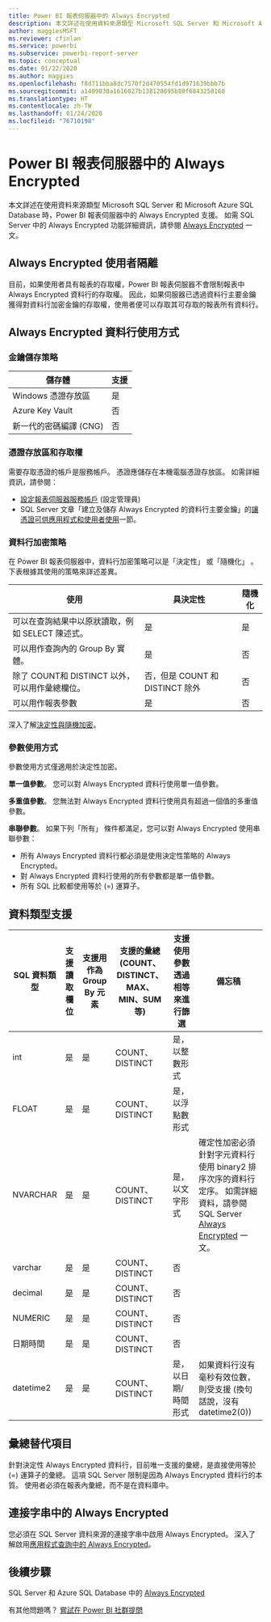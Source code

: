 ```yaml
---
title: Power BI 報表伺服器中的 Always Encrypted
description: 本文詳述在使用資料來源類型 Microsoft SQL Server 和 Microsoft Azure SQL Database 時，Power BI 報表伺服器中的 Always Encrypted 支援。
author: maggiesMSFT
ms.reviewer: cfinlan
ms.service: powerbi
ms.subservice: powerbi-report-server
ms.topic: conceptual
ms.date: 01/22/2020
ms.author: maggies
ms.openlocfilehash: f8d711bba8dc7570f2d470554fd1d971639bbb7b
ms.sourcegitcommit: a1409030a1616027b138128695b80f6843258168
ms.translationtype: HT
ms.contentlocale: zh-TW
ms.lasthandoff: 01/24/2020
ms.locfileid: "76710198"
---
```

# <a name="always-encrypted-in-power-bi-report-server"></a>Power BI 報表伺服器中的 Always Encrypted

本文詳述在使用資料來源類型 Microsoft SQL Server 和 Microsoft Azure SQL Database 時，Power BI 報表伺服器中的 Always Encrypted 支援。 如需 SQL Server 中的 Always Encrypted 功能詳細資訊，請參閱 [Always Encrypted](https://docs.microsoft.com/sql/relational-databases/security/encryption/always-encrypted-database-engine) 一文。

## <a name="always-encrypted-user-isolation"></a>Always Encrypted 使用者隔離

目前，如果使用者具有報表的存取權，Power BI 報表伺服器不會限制報表中 Always Encrypted 資料行的存取權。  因此，如果伺服器已透過資料行主要金鑰獲得對資料行加密金鑰的存取權，使用者便可以存取其可存取的報表所有資料行。

## <a name="always-encrypted-column-usage"></a>Always Encrypted 資料行使用方式

### <a name="key-storage-strategies"></a>金鑰儲存策略

|儲存體  |支援  |
|---------|---------|
|Windows 憑證存放區 | 是 |
|Azure Key Vault | 否 |
| 新一代的密碼編譯 (CNG) | 否 |

### <a name="certificate-storage-and-access"></a>憑證存放區和存取權

需要存取憑證的帳戶是服務帳戶。 憑證應儲存在本機電腦憑證存放區。 如需詳細資訊，請參閱：

- [設定報表伺服器服務帳戶](https://docs.microsoft.com/sql/reporting-services/install-windows/configure-the-report-server-service-account-ssrs-configuration-manager) (設定管理員)
- SQL Server 文章「建立及儲存 Always Encrypted 的資料行主要金鑰」的[讓憑證可供應用程式和使用者使用](https://docs.microsoft.com/sql/relational-databases/security/encryption/create-and-store-column-master-keys-always-encrypted#making-certificates-available-to-applications-and-users)一節。

### <a name="column-encryption-strategy"></a>資料行加密策略

在 Power BI 報表伺服器中，資料行加密策略可以是「決定性」  或「隨機化」  。 下表根據其使用的策略來詳述差異。

|使用  |具決定性  |隨機化  |
|---------|---------|---------|
|可以在查詢結果中以原狀讀取，例如 SELECT 陳述式。 | 是  | 是  |
|可以用作查詢內的 Group By 實體。 | 是 | 否 |
|除了 COUNT和 DISTINCT 以外，可以用作彙總欄位。 | 否，但是 COUNT 和 DISTINCT 除外 | 否 |
|可以用作報表參數 | 是 | 否 |

深入了解[決定性與隨機加密](https://docs.microsoft.com/sql/relational-databases/security/encryption/always-encrypted-database-engine#selecting--deterministic-or-randomized-encryption)。

### <a name="parameter-usage"></a>參數使用方式

參數使用方式僅適用於決定性加密。

**單一值參數**。  您可以對 Always Encrypted 資料行使用單一值參數。

**多重值參數**。 您無法對 Always Encrypted 資料行使用具有超過一個值的多重值參數。

**串聯參數**。 如果下列「所有」  條件都滿足，您可以對 Always Encrypted 使用串聯參數：

- 所有 Always Encrypted 資料行都必須是使用決定性策略的 Always Encrypted。
- 對 Always Encrypted 資料行使用的所有參數都是單一值參數。
- 所有 SQL 比較都使用等於 (=) 運算子。

## <a name="datatype-support"></a>資料類型支援

| SQL 資料類型 | 支援讀取欄位 | 支援用作為 Group By 元素 | 支援的彙總 (COUNT、DISTINCT、MAX、MIN、SUM 等) | 支援使用參數透過相等來進行篩選 | 備忘稿 |
| --- | --- | --- | --- | --- | --- |
| int | 是 | 是 | COUNT、DISTINCT | 是，以整數形式 |   |
| FLOAT | 是 | 是 | COUNT、DISTINCT | 是，以浮點數形式 |   |
| NVARCHAR | 是 | 是 | COUNT、DISTINCT | 是，以文字形式 | 確定性加密必須針對字元資料行使用 binary2 排序次序的資料行定序。 如需詳細資料，請參閱 SQL Server [Always Encrypted](https://docs.microsoft.com/sql/relational-databases/security/encryption/always-encrypted-database-engine#selecting--deterministic-or-randomized-encryption) 一文。  |
| varchar | 是 | 是 | COUNT、DISTINCT | 否 |   |
| decimal | 是 | 是 | COUNT、DISTINCT | 否 |   |
| NUMERIC | 是 | 是 | COUNT、DISTINCT | 否 |   |
| 日期時間 | 是 | 是 | COUNT、DISTINCT | 否 |   |
| datetime2 | 是 | 是 | COUNT、DISTINCT | 是，以日期/時間形式 | 如果資料行沒有毫秒有效位數，則受支援 (換句話說，沒有 datetime2(0)) |

## <a name="aggregation-alternatives"></a>彙總替代項目

針對決定性 Always Encrypted 資料行，目前唯一支援的彙總，是直接使用等於 (=) 運算子的彙總。 這項 SQL Server 限制是因為 Always Encrypted 資料行的本質。 使用者必須在報表內彙總，而不是在資料庫中。

## <a name="always-encrypted-in-connection-strings"></a>連接字串中的 Always Encrypted

您必須在 SQL Server 資料來源的連接字串中啟用 Always Encrypted。 深入了解啟用[應用程式查詢中的 Always Encrypted](https://docs.microsoft.com/sql/relational-databases/security/encryption/develop-using-always-encrypted-with-net-framework-data-provider#enabling-always-encrypted-for-application-queries)。

## <a name="next-steps"></a>後續步驟

SQL Server 和 Azure SQL Database 中的 [Always Encrypted](https://docs.microsoft.com/sql/relational-databases/security/encryption/always-encrypted-database-engine)

有其他問題嗎？ [嘗試在 Power BI 社群提問](https://community.powerbi.com/)

